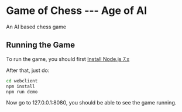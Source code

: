 Game of Chess --- Age of AI
============================
An AI based chess game


## Running the Game
To run the game, you should first [Install Node.js 7.x](https://nodejs.org/en/)

After that, just do:

```sh
cd webclient
npm install
npm run demo
```
Now go to 127.0.0.1:8080, you should be able to see the game running.
